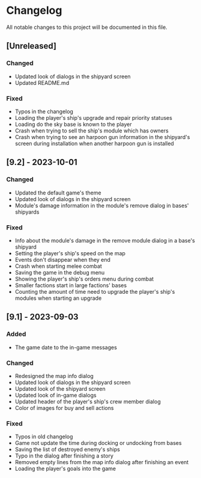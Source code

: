 # Changelog
All notable changes to this project will be documented in this file.

## [Unreleased]

### Changed
- Updated look of dialogs in the shipyard screen
- Updated README.md

### Fixed
- Typos in the changelog
- Loading the player's ship's upgrade and repair priority statuses
- Loading do the sky base is known to the player
- Crash when trying to sell the ship's module which has owners
- Crash when trying to see an harpoon gun information in the shipyard's screen
  during installation when another harpoon gun is installed

## [9.2] - 2023-10-01

### Changed
- Updated the default game's theme
- Updated look of dialogs in the shipyard screen
- Module's damage information in the module's remove dialog in bases' shipyards

### Fixed
- Info about the module's damage in the remove module dialog in a base's
  shipyard
- Setting the player's ship's speed on the map
- Events don't disappear when they end
- Crash when starting melee combat
- Saving the game in the debug menu
- Showing the player's ship's orders menu during combat
- Smaller factions start in large factions' bases
- Counting the amount of time need to upgrade the player's ship's modules
  when starting an upgrade

## [9.1] - 2023-09-03

### Added
- The game date to the in-game messages

### Changed
- Redesigned the map info dialog
- Updated look of dialogs in the shipyard screen
- Updated look of the shipyard screen
- Updated look of in-game dialogs
- Updated header of the player's ship's crew member dialog
- Color of images for buy and sell actions

### Fixed
- Typos in old changelog
- Game not update the time during docking or undocking from bases
- Saving the list of destroyed enemy's ships
- Typo in the dialog after finishing a story
- Removed empty lines from the map info dialog after finishing an event
- Loading the player's goals into the game
